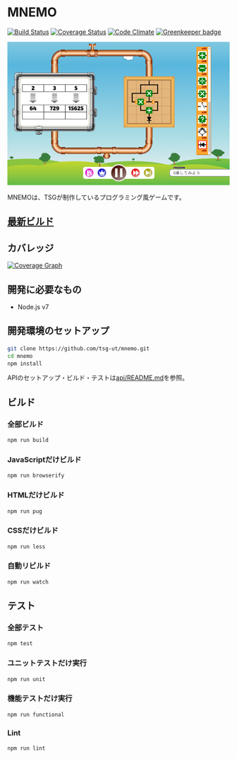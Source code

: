 # MNEMO

[![Build Status][travis-image]][travis-url]
[![Coverage Status][codecov-image]][codecov-url]
[![Code Climate][codeclimate-image]][codeclimate-url]
[![Greenkeeper badge][greenkeeper-image]][greenkeeper-url]

[travis-url]: https://travis-ci.org/tsg-ut/mnemo
[travis-image]: https://travis-ci.org/tsg-ut/mnemo.svg?branch=master
[codecov-url]: https://codecov.io/gh/tsg-ut/mnemo
[codecov-image]: https://codecov.io/gh/tsg-ut/mnemo/branch/master/graph/badge.svg
[codecov-graph]: https://codecov.io/gh/tsg-ut/mnemo/branch/master/graphs/tree.svg?width=888&height=150
[codeclimate-url]: https://codeclimate.com/github/tsg-ut/mnemo
[codeclimate-image]: https://codeclimate.com/github/tsg-ut/mnemo/badges/gpa.svg
[greenkeeper-url]: https://greenkeeper.io/
[greenkeeper-image]: https://badges.greenkeeper.io/tsg-ut/mnemo.svg

[![ScreenShot](assets/screen.png)](https://mnemo.pro/)

MNEMOは、TSGが制作しているプログラミング風ゲームです。

## [最新ビルド](https://mnemo.pro/)

## カバレッジ

[![Coverage Graph][codecov-graph]][codecov-url]

## 開発に必要なもの

* Node.js v7

## 開発環境のセットアップ

```sh
git clone https://github.com/tsg-ut/mnemo.git
cd mnemo
npm install
```

APIのセットアップ・ビルド・テストは[api/README.md](api/README.md)を参照。

## ビルド

### 全部ビルド

```sh
npm run build
```

### JavaScriptだけビルド

```sh
npm run browserify
```

### HTMLだけビルド

```sh
npm run pug
```

### CSSだけビルド

```sh
npm run less
```

### 自動リビルド

```sh
npm run watch
```

## テスト

### 全部テスト

```sh
npm test
```

### ユニットテストだけ実行

```sh
npm run unit
```

### 機能テストだけ実行

```sh
npm run functional
```

### Lint

```sh
npm run lint
```
